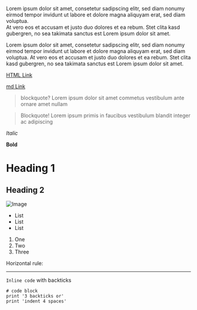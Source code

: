 <!--
Example content für https://pc-cdn-template.pc-tests.cf/demo
-->

Lorem ipsum dolor sit amet, consetetur sadipscing elitr, sed diam nonumy eirmod tempor invidunt ut labore et dolore magna aliquyam erat, sed diam voluptua.  
At vero eos et accusam et justo duo dolores et ea rebum. Stet clita kasd gubergren, no sea takimata sanctus est Lorem ipsum dolor sit amet.  

Lorem ipsum dolor sit amet, consetetur sadipscing elitr, sed diam nonumy eirmod tempor invidunt ut labore et dolore magna aliquyam erat, sed diam voluptua. 
At vero eos et accusam et justo duo dolores et ea rebum. Stet clita kasd gubergren, no sea takimata sanctus est Lorem ipsum dolor sit amet.

<a href="#">HTML Link</a>  

[md Link](#url) 

> blockquote?
> Lorem ipsum dolor sit amet commetus vestibulum ante ornare amet nullam 

<blockquote>
Blockquote!
Lorem ipsum primis in faucibus vestibulum blandit integer ac adipiscing 
</blockquote>


*Italic*


**Bold**


# Heading 1	


## Heading 2


![Image](https://pc-cdn-template.pc-tests.cf/assets/img/post-thumbnails/pc-cdn_dummy-image.jpg)


* List
* List
* List


1. One
2. Two
3. Three


Horizontal rule:

---

`Inline code` with backticks	


```
# code block
print '3 backticks or'
print 'indent 4 spaces'
```
